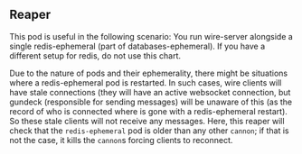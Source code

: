 Reaper
------

This pod is useful in the following scenario: You run wire-server alongside a single
redis-ephemeral (part of databases-ephemeral). If you have a different setup for redis,
do not use this chart.

Due to the nature of pods and their ephemerality, there might be situations where a
redis-ephemeral pod is restarted. In such cases, wire clients will have stale
connections (they will have an active websocket connection, but gundeck (responsible for
sending messages) will be unaware of this (as the record of who is connected where is
gone with a redis-ephemeral restart). So these stale clients will not receive any
messages. Here, this reaper will check that the `redis-ephemeral` pod is older than any
other `cannon`; if that is not the case, it kills the `cannon`s forcing clients to
reconnect.

